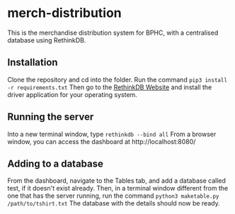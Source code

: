 # merch-distribution

This is the merchandise distribution system for BPHC, with a centralised database using RethinkDB.

## Installation

Clone the repository and cd into the folder.
Run the command `pip3 install -r requirements.txt`
Then go to the [RethinkDB Website]([https://www.rethinkdb.com/docs/install/](https://www.rethinkdb.com/docs/install/)) and install the driver application for your operating system.

## Running the server

Into a new terminal window, type `rethinkdb --bind all`
From a browser window, you can access the dashboard at http://localhost:8080/

## Adding to a database

From the dashboard, navigate to the Tables tab, and add a database called test, if it doesn't exist already.
Then, in a terminal window different from the one that has the server running, run the command `python3 maketable.py /path/to/tshirt.txt`
The database with the details should now be ready.


